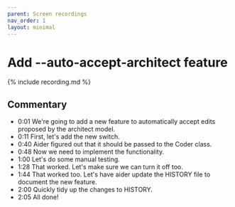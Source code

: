 ```yaml
---
parent: Screen recordings
nav_order: 1
layout: minimal
---
```


# Add --auto-accept-architect feature

<script>
const recording_url = "https://gist.githubusercontent.com/paul-gauthier/e7383fbc29c9bb343ee6fb7ee5d77e15/raw/c2194334085304bb1c6bb80814d791704d9719b6/707774.cast";
</script>

{% include recording.md %}

## Commentary

- 0:01 We're going to add a new feature to automatically accept edits proposed by the architect model.
- 0:11 First, let's add the new switch.
- 0:40 Aider figured out that it should be passed to the Coder class.
- 0:48 Now we need to implement the functionality.
- 1:00 Let's do some manual testing.
- 1:28 That worked. Let's make sure we can turn it off too.
- 1:44 That worked too. Let's have aider update the HISTORY file to document the new feature.
- 2:00 Quickly tidy up the changes to HISTORY.
- 2:05 All done!



